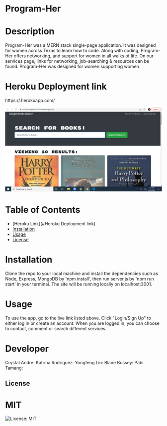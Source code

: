 # Program-Her

# Description
Program-Her was a MERN stack single-page application. It was designed for women across Texas to learn how to code. Along with coding, Program-Her offers networking, and support for women in all walks of life. On our services page, links for networking, job-searching & resources can be found. Program-Her was designed for women supporting women. 

# Heroku Deployment link
https://.herokuapp.com/

![Landing Page](https://github.com/liuyfab/book-search-engine/blob/main/Screenshot.png?raw=true)

# Table of Contents
* [Heroku Link](#Heroku Deployment link)
* [Installation](#installation)
* [Usage](#usage)
* [License](#license)

# Installation
Clone the repo to your local machine and install the dependencies such as Node, Express, MongoDB by 'npm install', then run server.js by 'npm run start' in your terminal. The site will be running locally on localhost:3001.

# Usage
To use the app, go to the live link listed above.  Click "Login/Sign Up" to either log in or create an account. When you are logged in, you can choose to contact, comment or search different services.

# Developer
Crystal Andre: 
Katrina Rodriguez: 
Yongfeng Liu: 
Blane Bussey: 
Pabi Tamang:

## License
  # MIT
  ![License: MIT](https://img.shields.io/badge/License-MIT-yellow.svg)



